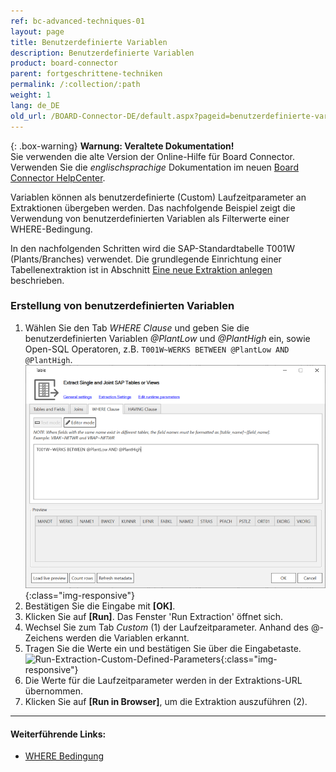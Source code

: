 ```yaml
---
ref: bc-advanced-techniques-01
layout: page
title: Benutzerdefinierte Variablen
description: Benutzerdefinierte Variablen
product: board-connector
parent: fortgeschrittene-techniken
permalink: /:collection/:path
weight: 1
lang: de_DE
old_url: /BOARD-Connector-DE/default.aspx?pageid=benutzerdefinierte-variablen
---
```


{: .box-warning}
**Warnung: Veraltete Dokumentation!** <br>
Sie verwenden die alte Version der Online-Hilfe für Board Connector.<br>
Verwenden Sie die *englischsprachige* Dokumentation im neuen [Board Connector HelpCenter](https://helpcenter.theobald-software.com/board-connector/documentation/introduction/).

Variablen können als benutzerdefinierte (Custom) Laufzeitparameter an Extraktionen übergeben werden.
Das nachfolgende Beispiel zeigt die Verwendung von benutzerdefinierten Variablen als Filterwerte einer WHERE-Bedingung.

In den nachfolgenden Schritten wird die SAP-Standardtabelle T001W (Plants/Branches) verwendet. Die grundlegende Einrichtung einer Tabellenextraktion ist in Abschnitt [Eine neue Extraktion anlegen](../erste-schritte/eine-neue-extraktion-anlegen) beschrieben.

### Erstellung von benutzerdefinierten Variablen

1. Wählen Sie den Tab *WHERE Clause* und geben Sie die benutzerdefinierten Variablen *@PlantLow* und *@PlantHigh* ein, sowie Open-SQL Operatoren, z.B. `T001W~WERKS BETWEEN @PlantLow AND @PlantHigh`.
![Extraction-User-Variables](/img/content/Extraction-User-Variables.png){:class="img-responsive"}
2. Bestätigen Sie die Eingabe mit **[OK]**.
3. Klicken Sie auf **[Run]**. Das Fenster 'Run Extraction' öffnet sich.
4. Wechsel Sie zum Tab *Custom* (1) der Laufzeitparameter. Anhand des @-Zeichens werden die Variablen erkannt.
5. Tragen Sie die Werte ein und bestätigen Sie über die Eingabetaste.
![Run-Extraction-Custom-Defined-Parameters](/img/content/board/Run-Extraction-Custom-Defined-Parameters.png){:class="img-responsive"}
6. Die Werte für die Laufzeitparameter werden in der Extraktions-URL übernommen.
7. Klicken Sie auf **[Run in Browser]**, um die Extraktion auszuführen (2).


****
#### Weiterführende Links:
- [WHERE Bedingung](../table/where-bedingung)